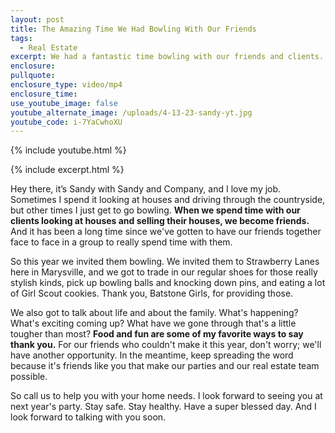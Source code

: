 ```yaml
---
layout: post
title: The Amazing Time We Had Bowling With Our Friends
tags:
  - Real Estate
excerpt: We had a fantastic time bowling with our friends and clients.
enclosure:
pullquote:
enclosure_type: video/mp4
enclosure_time:
use_youtube_image: false
youtube_alternate_image: /uploads/4-13-23-sandy-yt.jpg
youtube_code: i-7YaCwhoXU
---
```

{% include youtube.html %}

{% include excerpt.html %}

Hey there, it’s Sandy with Sandy and Company, and I love my job. Sometimes I spend it looking at houses and driving through the countryside, but other times I just get to go bowling. **When we spend time with our clients looking at houses and selling their houses, we become friends.** And it has been a long time since we've gotten to have our friends together face to face in a group to really spend time with them.

So this year we invited them bowling. We invited them to Strawberry Lanes here in Marysville, and we got to trade in our regular shoes for those really stylish kinds, pick up bowling balls and knocking down pins, and eating a lot of Girl Scout cookies. Thank you, Batstone Girls, for providing those.

We also got to talk about life and about the family. What's happening? What's exciting coming up? What have we gone through that's a little tougher than most? **Food and fun are some of my favorite ways to say thank you.** For our friends who couldn't make it this year, don't worry; we'll have another opportunity. In the meantime, keep spreading the word because it's friends like you that make our parties and our real estate team possible.

So call us to help you with your home needs. I look forward to seeing you at next year's party. Stay safe. Stay healthy. Have a super blessed day. And I look forward to talking with you soon.